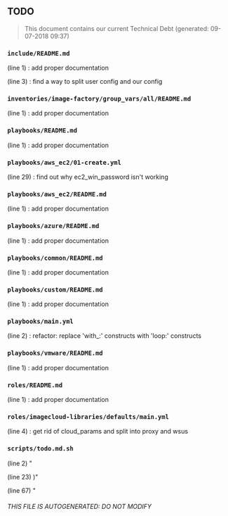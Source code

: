 ## TODO
> This document contains our current Technical Debt (generated: 09-07-2018 09:37)

### ``include/README.md``
(line 1) : add proper documentation

(line 3) : find a way to split user config and our config


### ``inventories/image-factory/group_vars/all/README.md``
(line 1) : add proper documentation


### ``playbooks/README.md``
(line 1) : add proper documentation


### ``playbooks/aws_ec2/01-create.yml``
(line 29) : find out why ec2_win_password isn't working


### ``playbooks/aws_ec2/README.md``
(line 1) : add proper documentation


### ``playbooks/azure/README.md``
(line 1) : add proper documentation


### ``playbooks/common/README.md``
(line 1) : add proper documentation


### ``playbooks/custom/README.md``
(line 1) : add proper documentation


### ``playbooks/main.yml``
(line 2) : refactor: replace 'with_<lookup>:' constructs with 'loop:' constructs


### ``playbooks/vmware/README.md``
(line 1) : add proper documentation


### ``roles/README.md``
(line 1) : add proper documentation


### ``roles/imagecloud-libraries/defaults/main.yml``
(line 4) : get rid of cloud_params and split into proxy and wsus


### ``scripts/todo.md.sh``
(line 2) "

(line 23) )"

(line 67) "

###### THIS FILE IS AUTOGENERATED: DO NOT MODIFY
